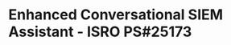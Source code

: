 ﻿# Enhanced Conversational SIEM Assistant - ISRO PS#25173
<!-- Copy the README content from the artifact here -->
